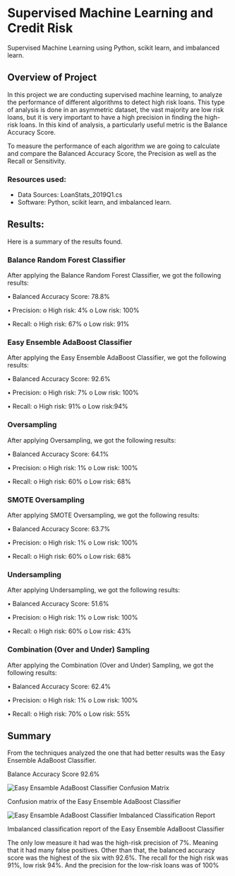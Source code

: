 # Supervised Machine Learning and Credit Risk


Supervised Machine Learning using Python, scikit learn, and imbalanced learn.

## Overview of Project

In this project we are conducting supervised machine learning, to analyze the performance of different algorithms to detect high risk loans. This type of analysis is done in an asymmetric dataset, the vast majority are low risk loans, but it is very important to have a high precision in finding the high-risk loans. In this kind of analysis, a particularly useful metric is the Balance Accuracy Score.

To measure the performance of each algorithm we are going to calculate and compare the Balanced Accuracy Score, the Precision as well as the Recall or Sensitivity. 



### Resources used:
-	Data Sources: LoanStats_2019Q1.cs
-	Software: Python, scikit learn, and imbalanced learn.


## Results:

Here is a summary of the results found.

### Balance Random Forest Classifier

After applying the Balance Random Forest Classifier, we got the following results:

•	Balanced Accuracy Score: 78.8%

•	Precision: 
o	High risk: 4%
o	Low risk: 100%

•	Recall:
o	High risk: 67%
o	Low risk: 91%

### Easy Ensemble AdaBoost Classifier

After applying the Easy Ensemble AdaBoost Classifier, we got the following results:

•	Balanced Accuracy Score: 92.6%

•	Precision: 
o	High risk: 7%
o	Low risk: 100%

•	Recall:
o	High risk: 91%
o	Low risk:94%

### Oversampling

After applying Oversampling, we got the following results:

•	Balanced Accuracy Score: 64.1%

•	Precision: 
o	High risk: 1%
o	Low risk: 100%

•	Recall:
o	High risk: 60%
o	Low risk: 68%

### SMOTE Oversampling

After applying SMOTE Oversampling, we got the following results:

•	Balanced Accuracy Score: 63.7%

•	Precision: 
o	High risk: 1%
o	Low risk: 100%

•	Recall:
o	High risk: 60%
o	Low risk: 68%

### Undersampling

After applying Undersampling, we got the following results:

•	Balanced Accuracy Score: 51.6%

•	Precision: 
o	High risk: 1%
o	Low risk: 100%

•	Recall:
o	High risk: 60%
o	Low risk: 43%

### Combination (Over and Under) Sampling

After applying the Combination (Over and Under) Sampling, we got the following results:

•	Balanced Accuracy Score: 62.4%

•	Precision: 
o	High risk: 1%
o	Low risk: 100%

•	Recall:
o	High risk: 70%
o	Low risk: 55%

## Summary

From the techniques analyzed the one that had better results was the Easy Ensemble AdaBoost Classifier. 

Balance Accuracy Score 92.6%



![Easy Ensamble AdaBoost Classifier Confusion Matrix ](https://user-images.githubusercontent.com/96758511/168874555-853e2ba4-2ea4-45d8-9063-d90d9e1dccc6.png)


Confusion matrix of the Easy Ensemble AdaBoost Classifier



![Easy Ensamble AdaBoost Classifier Imbalanced Classification Report](https://user-images.githubusercontent.com/96758511/168874607-42c31fca-30cc-44c6-a69f-e67482b5ec8d.png)


Imbalanced classification report of the Easy Ensemble AdaBoost Classifier


The only low measure it had was the high-risk precision of 7%. Meaning that it had many false positives. Other than that, the balanced accuracy score was the highest of the six with 92.6%. The recall for the high risk was 91%, low risk 94%. And the precision for the low-risk loans was of 100% 
